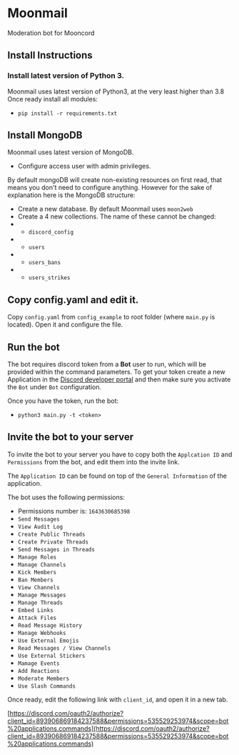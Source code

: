# Moonmail

Moderation bot for Mooncord

## Install Instructions

### Install latest version of Python 3.

Moonmail uses latest version of Python3, at the very least higher than 3.8
Once ready install all modules:
- `pip install -r requirements.txt`

## Install MongoDB

Moonmail uses latest version of MongoDB. 
- Configure access user with admin privileges.

By default mongoDB will create non-existing resources on first read, that means you don't need to configure anything. However for the sake of explanation here is the MongoDB structure:
- Create a new database. By default Moonmail uses `moon2web`
- Create a 4 new collections. The name of these cannot be changed:
- - `discord_config`
- - `users`
- -  `users_bans`
- -  `users_strikes`

## Copy config.yaml and edit it.

Copy `config.yaml` from `config_example` to root folder (where `main.py` is located).
Open it and configure the file.

## Run the bot

The bot requires discord token from a **Bot** user to run, which will be provided within the command parameters. 
To get your token create a new Application in the [Discord developer portal](https://discord.com/developers/applications) and then make sure you activate the `Bot` under `Bot` configuration.

Once you have the token, run the bot:
- `python3 main.py -t <token>`

## Invite the bot to your server

To invite the bot to your server you have to copy both the `Applcation ID` and `Permissions` from the bot, and edit them into the invite link.

The `Application ID` can be found on top of the `General Information` of the application.

The bot uses the following permissions:
- Permissions number is: `1643630685398`
- `Send Messages`
- `View Audit Log`
- `Create Public Threads`
- `Create Private Threads`
- `Send Messages in Threads`
- `Manage Roles`
- `Manage Channels`
- `Kick Members`
- `Ban Members`
- `View Channels`
- `Manage Messages`
- `Manage Threads`
- `Embed Links`
- `Attack Files`
- `Read Message History`
- `Manage Webhooks`
- `Use External Emojis`
- `Read Messages / View Channels`
- `Use External Stickers`
- `Mamage Events`
- `Add Reactions`
- `Moderate Members`
- `Use Slash Commands`

Once ready, edit the following link with `client_id`, and open it in a new tab.

[https://discord.com/oauth2/authorize?client_id=893906869184237588&permissions=535529253974&scope=bot%20applications.commands](https://discord.com/oauth2/authorize?client_id=893906869184237588&permissions=535529253974&scope=bot%20applications.commands)
